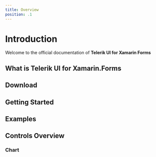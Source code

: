 ```yaml
---
title: Overview
position: .1
---
```


# Introduction #

Welcome to the official documentation of **Telerik UI for Xamarin Forms**

## What is Telerik UI for Xamarin.Forms ##

## Download ##

## Getting Started ##

## Examples ##

## Controls Overview ##

### Chart ###